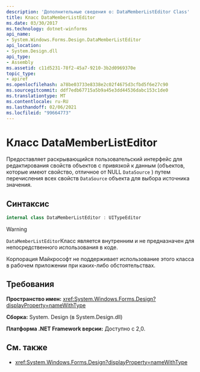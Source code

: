 ```yaml
---
description: 'Дополнительные сведения о: DataMemberListEditor Class'
title: Класс DataMemberListEditor
ms.date: 03/30/2017
ms.technology: dotnet-winforms
api_name:
- System.Windows.Forms.Design.DataMemberListEditor
api_location:
- System.Design.dll
api_type:
- Assembly
ms.assetid: c11d5231-78f2-45a7-9210-3b2d0969370e
topic_type:
- apiref
ms.openlocfilehash: a78be03733e8338e2c02f4675d3cfbd5f6e27c90
ms.sourcegitcommit: ddf7edb67715a5b9a45e3dd44536dabc153c1de0
ms.translationtype: MT
ms.contentlocale: ru-RU
ms.lasthandoff: 02/06/2021
ms.locfileid: "99664773"
---
```

# <a name="datamemberlisteditor-class"></a>Класс DataMemberListEditor

Предоставляет раскрывающийся пользовательский интерфейс для редактирования свойств объектов с привязкой к данным (объектов, которые имеют свойство, отличное от NULL `DataSource` ) путем перечисления всех свойств `DataSource` объекта для выбора источника значения.  
  
## <a name="syntax"></a>Синтаксис
  
```csharp  
internal class DataMemberListEditor : UITypeEditor
```

> [!WARNING]
> `DataMemberListEditor`Класс является внутренним и не предназначен для непосредственного использования в коде.
>
> Корпорация Майкрософт не поддерживает использование этого класса в рабочем приложении при каких-либо обстоятельствах.
  
## <a name="requirements"></a>Требования

**Пространство имен:** <xref:System.Windows.Forms.Design?displayProperty=nameWithType>  
  
**Сборка:** System. Design (в System.Design.dll)  
  
**Платформа .NET Framework версии:** Доступно с 2,0.  
  
## <a name="see-also"></a>См. также

- <xref:System.Windows.Forms.Design?displayProperty=nameWithType>
